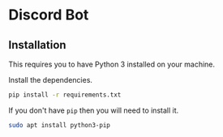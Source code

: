 # Discord Bot

## Installation

This requires you to have Python 3 installed on your machine.

Install the dependencies.

```bash
pip install -r requirements.txt
```

If you don't have `pip` then you will need to install it.

```bash
sudo apt install python3-pip
```
